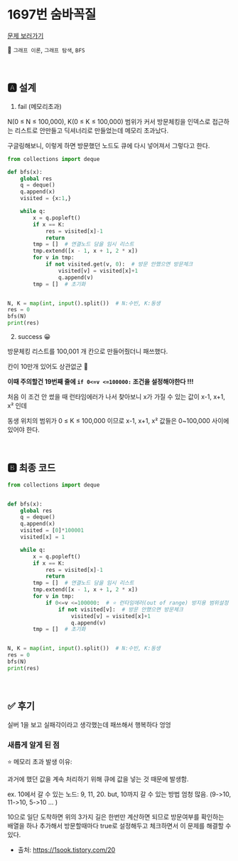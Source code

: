 # 1697번 숨바꼭질

[문제 보러가기](https://www.acmicpc.net/problem/1697)

🚩 `그래프 이론`, `그래프 탐색`, `BFS`

<br>

## 🅰 설계

1. fail (메모리초과)

 N(0 ≤ N ≤ 100,000), K(0 ≤ K ≤ 100,000) 범위가 커서 방문체킹을 인덱스로 접근하는 리스트로 안만들고 딕셔너리로 만들었는데 메모리 초과났다.

구글링해보니, 이렇게 하면 방문했던 노드도 큐에 다시 넣어져서 그렇다고 한다.

```python
from collections import deque

def bfs(x):
    global res
    q = deque()
    q.append(x)
    visited = {x:1,}

    while q:
        x = q.popleft()
        if x == K:
            res = visited[x]-1
            return
        tmp = []  # 연결노드 담을 임시 리스트
        tmp.extend([x - 1, x + 1, 2 * x])
        for v in tmp:
            if not visited.get(v, 0):  # 방문 안했으면 방문체크
                visited[v] = visited[x]+1
                q.append(v)
        tmp = []  # 초기화


N, K = map(int, input().split())  # N:수빈, K:동생
res = 0
bfs(N)
print(res)
```

2. success 😀

방문체킹 리스트를 100,001 개 칸으로 만들어줬더니 패쓰했다.

칸이 10만개 있어도 상관없군 🤔

**이때 주의할건 19번째 줄에 `if 0<=v <=100000:` 조건을 설정해야한다 !!!**

처음 이 조건 안 썼을 때 런타임에러가 나서 찾아보니 x가 가질 수 있는 값이 x-1, x+1, x² 인데 

동생 위치의 범위가 0 ≤ K ≤ 100,000 이므로 x-1, x+1, x² 값들은 0~100,000 사이에 있어야 한다.

<br>

## 🅱 최종 코드

```python
from collections import deque


def bfs(x):
    global res
    q = deque()
    q.append(x)
    visited = [0]*100001
    visited[x] = 1

    while q:
        x = q.popleft()
        if x == K:
            res = visited[x]-1
            return
        tmp = []  # 연결노드 담을 임시 리스트
        tmp.extend([x - 1, x + 1, 2 * x])
        for v in tmp:
            if 0<=v <=100000:  # ⭐ 런타임에러(out of range) 방지용 범위설정
                if not visited[v]:  # 방문 안했으면 방문체크
                    visited[v] = visited[x]+1
                    q.append(v)
        tmp = []  # 초기화


N, K = map(int, input().split())  # N:수빈, K:동생
res = 0
bfs(N)
print(res)
```

<br>

## ✅ 후기

실버 1을 보고 실패각이라고 생각했는데 패쓰해서 행복하다 엉엉

 

### 새롭게 알게 된 점

⭐ 메모리 초과 발생 이유:

과거에 했던 값을 계속 처리하기 위해 큐에 값을 넣는 것 때문에 발생함.

ex. 10에서 갈 수 있는 노드: 9, 11, 20. but, 10까지 갈 수 있는 방법 엄청 많음. (9->10, 11->10, 5->10 ... )

10으로 일단 도착하면 위의 3가지 길은 한번만 계산하면 되므로 방문여부를 확인하는 배열을 하나 추가해서 방문할때마다 true로 설정해두고 체크하면서 이 문제를 해결할 수 있다.

- 출처: https://1sook.tistory.com/20

